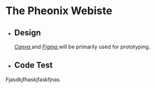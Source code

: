 <h1>The Pheonix Webiste</h1>

<ul> 
   <li> <h2> Design </h2> 
        <p> <a href="https://www.canva.com/design/DAEoNSNVNJU/share/preview?token=7fb22Aw6SDn20ZUmcbckdQ&role=EDITOR&utm_content=DAEoNSNVNJU&utm_campaign=designshare&utm_medium=link&utm_source=sharebutton" target="_blank"> <em>Canva</em> 
        </a> and <a href="https://www.figma.com/file/t3KCexJbYeueaJiAsbyKkk/Untitled?node-id=0%3A1" target="_blank"> <em> Figma </em></a> will be primarily used for prototyping. 
        </p> 
   </li>
    <li> <h2> Code Test</h2> 
        <p> </p> 
   </li>
</ul>
Fjasdkjfhaskjfaskfjnas
